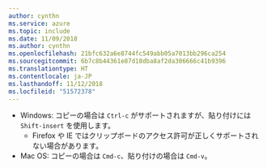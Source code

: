 ```yaml
---
author: cynthn
ms.service: azure
ms.topic: include
ms.date: 11/09/2018
ms.author: cynthn
ms.openlocfilehash: 21bfc632a6e8744fc549abb05a7013bb296ca254
ms.sourcegitcommit: 6b7c8b44361e87d18dba8af2da306666c41b9396
ms.translationtype: HT
ms.contentlocale: ja-JP
ms.lasthandoff: 11/12/2018
ms.locfileid: "51572378"
---
```

* Windows: コピーの場合は `Ctrl-c` がサポートされますが、貼り付けには `Shift-insert` を使用します。
  * Firefox や IE ではクリップボードのアクセス許可が正しくサポートされない場合があります。
* Mac OS: コピーの場合は `Cmd-c`、貼り付けの場合は `Cmd-v`。